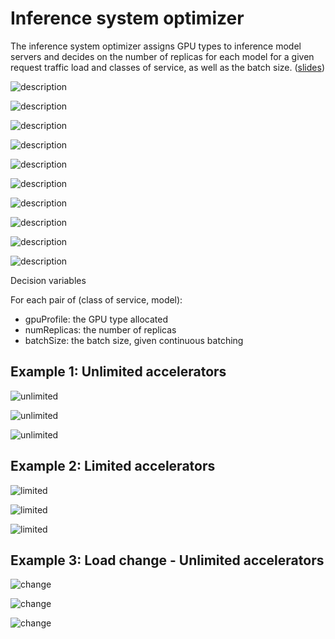 # Inference system optimizer

The inference system optimizer assigns GPU types to inference model servers and decides on the number of replicas for each model for a given request traffic load and classes of service, as well as the batch size. ([slides](docs/slides/inferno-dynamic.pdf))

![description](docs/figs/problem-scope.png)

![description](docs/figs/timing-definitions.png)

![description](docs/figs/request-batching.png)

![description](docs/figs/token-time-fitting.png)

![description](docs/figs/modeling-batching.png)

![description](docs/figs/qn-model.png)

![description](docs/figs/system-occupancy.png)

![description](docs/figs/impact-batch.png)

![description](docs/figs/target-waiting.png)

![description](docs/figs/target-service.png)

Decision variables

For each pair of (class of service, model):

- gpuProfile: the GPU type allocated
- numReplicas: the number of replicas
- batchSize: the batch size, given continuous batching

## Example 1: Unlimited accelerators

![unlimited](docs/cases/unlimited/assignment.png)

![unlimited](docs/cases/unlimited/cost.png)

![unlimited](docs/cases/unlimited/figs.png)

## Example 2: Limited accelerators

![limited](docs/cases/limited/assignment.png)

![limited](docs/cases/limited/cost.png)

![limited](docs/cases/limited/figs.png)

## Example 3: Load change - Unlimited accelerators

![change](docs/cases/change/assignment.png)

![change](docs/cases/change/cost.png)

![change](docs/cases/change/figs.png)
